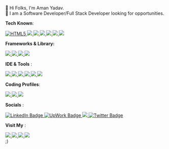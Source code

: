 🙋‍ Hi Folks, I'm Aman Yadav. <br>
👀 I am a Software Developer/Full Stack Developer looking for opportunities.<br>

<strong>Tech Known</strong>:
<div id="badges-languages">
      <a href="https://html.com/">
        <img src="https://img.shields.io/badge/html5-%23E34F26.svg?style=for-the-badge&logo=html5&logoColor=white" alt="HTML5"/>
      </a>
      <a href="https://www.w3schools.com/css/">
        <img src="https://img.shields.io/badge/css3-%231572B6.svg?style=for-the-badge&logo=css3&logoColor=white" />
      </a>
      <a href="https://www.javascript.com/">
        <img src="https://img.shields.io/badge/JavaScript-F7DF1E?style=for-the-badge&logo=javascript&logoColor=black" />
      </a>
      <a href="https://www.java.com/en/">
        <img src="https://img.shields.io/badge/Java-ED8B00?style=for-the-badge&logo=java&logoColor=white"/>
      </a>
      <a href="https://www.python.org/">
        <img src="https://img.shields.io/badge/Python-14354C?style=for-the-badge&logo=python&logoColor=white"/>
      </a>
      <a href="https://www.mysql.com/">
        <img src="https://img.shields.io/badge/mysql-52b5f7.svg?style=for-the-badge&logo=mysql&logoColor=white"/>
      </a>
      <a href="https://www.microsoft.com/en-us/sql-server">
            <img src="https://img.shields.io/badge/Microsoft%20SQL%20Server-CC2927?style=for-the-badge&logo=microsoft%20sql%20server&logoColor=white"/>
      </a>
</div>

<strong>Frameworks & Library:</strong>
<div>
      <a href="https://react.dev/">
           <img src="https://img.shields.io/badge/React-lavender?style=for-the-badge&logo=react&logoColor=black"/>
      </a>
      <a href="https://www.djangoproject.com/">
        <img src="https://img.shields.io/badge/django-ff1709.svg?style=for-the-badge&logo=django&logoColor=white"/>
      </a>
      <a href="https://firebase.google.com/">
        <img src="https://img.shields.io/badge/firebase-ffca28?style=for-the-badge&logo=firebase&logoColor=black"/>
      </a>
      <a href="https://www.apachefriends.org/">
        <img src="https://img.shields.io/badge/Xampp-F37623?style=for-the-badge&logo=xampp&logoColor=white"/>
      </a>
</div>

<strong>IDE & Tools</strong> :
<div id="badge-tools">
      <a href="https://www.jetbrains.com/idea/">
        <img src="https://img.shields.io/badge/IntelliJIDEA-E6007A.svg?style=for-the-badge&logo=intellij-idea&logoColor=white"/>
      </a>
      <a href="https://code.visualstudio.com/">
        <img src="https://img.shields.io/badge/VSCode-0078D4?style=for-the-badge&logo=visual%20studio%20code&logoColor=white"/>
      </a>
      <a href="https://www.eclipse.org/">
        <img src="https://img.shields.io/badge/Eclipse-2C2255?style=for-the-badge&logo=eclipse&logoColor=white"/>
      </a> 
      <a href="https://github.com/">
        <img src="https://img.shields.io/badge/git-%23F05033.svg?style=for-the-badge&logo=git&logoColor=white"/>
      </a>   
      <a href="https://www.adobe.com/products/premiere.html">
        <img src="https://img.shields.io/badge/Adobe%20Premiere%20Pro-9999FF?style=for-the-badge&logo=Adobe%20Premiere%20Pro&logoColor=white"/>
      </a>
      <a href="https://www.blender.org/">
        <img src="https://img.shields.io/badge/blender-%23F5792A.svg?style=for-the-badge&logo=blender&logoColor=white"/>
      </a>
</div>
<!-- My Coding Profiles -->

<strong>Coding Profiles</strong>: 
<div id="site">
      <a href="https://www.hackerrank.com/am4n_yadav">
            <img src="https://img.shields.io/badge/-Hackerrank-crimson?style=for-the-badge&logo=HackerRank&logoColor=white"/>
      </a>
      <a href="https://leetcode.com/user7304xd/">
            <img src="https://img.shields.io/badge/-LeetCode-FFA116?style=for-the-badge&logo=LeetCode&logoColor=black"/>
      </a>
      <a href="https://auth.geeksforgeeks.org/user/amxny05wx">
            <img src="https://img.shields.io/badge/GeeksforGeeks-298D46?style=for-the-badge&logo=geeksforgeeks&logoColor=white"/>
      </a>
</div>

<!-- Socials -->
<strong>Socials</strong> :
<div id="badges-contact">
  <a href="https://www.linkedin.com/in/aman-yadav-ay/">
    <img src="https://img.shields.io/badge/LinkedIn-blue?style=for-the-badge&logo=linkedin&logoColor=white" alt="LinkedIn Badge"/>
  </a>
  <a href="https://www.upwork.com/freelancers/~0127d88fbd1962473b">
      <img src ="https://img.shields.io/badge/UpWork-bluegreen?style=for-the-badge&logo=Upwork&logoColor=white" alt="UpWork Badge"/>
  </a>
  <a href="https://github.com/Aman-Yadav-1">
      <img src="https://img.shields.io/badge/github-brown.svg?style=for-the-badge&logo=github&logoColor=white"/>
  </a>
  <a href="https://www.twitter.com/AmanYadav_AY_/">
    <img src="https://img.shields.io/badge/Twitter-blue?style=for-the-badge&logo=twitter&logoColor=white" alt="Twitter Badge"/>
  </a>
</div>

<!-- My Project/Portfolio Websites -->
<strong>Visit My</strong> : 
<div id="site">
      <a href="https://aman-yadav-1.github.io/Leaf-Now-Project/">
            <img src="https://img.shields.io/badge/My Project Site-6DB33F?style=for-the-badge&logo=spring&logoColor=white"/>
      </a>
      <a href="https://linktr.ee/amxn.yadav">
            <img src="https://img.shields.io/badge/linktree-purple?style=for-the-badge&logo=linktree&logoColor=white"/>
      </a>
      <a href="https://portfolio-aman-yadav.netlify.app/">
            <img src="https://img.shields.io/badge/Portfolio-000000?style=for-the-badge&logo=About.me&logoColor=white"/>
      </a>
      <a href="https://shorturl.at/biCE4">
            <img src="https://img.shields.io/badge/Resume-white.svg?style=for-the-badge&logo=LibreOffice&logoColor=black"/>
      </a>
</div>
<!---
Aman-Yadav-1/Aman-Yadav-1 is a ✨ special ✨ repository because its `README.md` (this file) appears on your GitHub profile.
You can click the Preview link to take a look at your changes.
--->
;)
